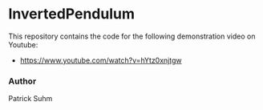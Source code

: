 # InvertedPendulum
This repository contains the code for the following demonstration video on Youtube: 
- https://www.youtube.com/watch?v=hYtz0xnjtgw

### Author
Patrick Suhm
